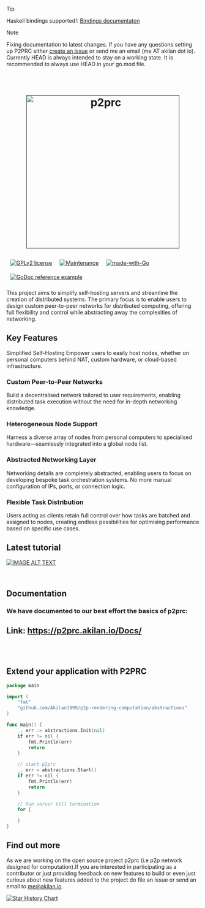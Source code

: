 > [!TIP]
> Haskell bindings supported!: [Bindings documentaton](https://p2prc.akilan.io/Docs/haskell/P2PRC.html)

> [!NOTE]
> Fixing documentation to latest changes. If you have any questions setting up P2PRC either [create an issue](https://github.com/Akilan1999/p2p-rendering-computation/issues/new/choose) or send me an email (me AT akilan dot io).
> Currently HEAD is always intended to stay on a working state. It is recommended to always use HEAD in your go.mod file.

<h1 align="center">
  <br>
  <a href=""><img src="https://raw.githubusercontent.com/Akilan1999/p2p-rendering-computation/master/Docs/images/p2prclogo.png" alt="p2prc" width="400"></a>
  <br>
</h1>

<!-- seperator -->

<div style="display:flex;flex-wrap:wrap;">
  <a href="http://perso.crans.org/besson/LICENSE.html"><img alt="GPLv2 license" src="https://img.shields.io/badge/License-GPLv2-blue.svg" style="padding:5px;margin:5px;" /></a>
  <a href="https://GitHub.com/Akilan1999/p2p-rendering-computation/graphs/commit-activity"><img alt="Maintenance" src="https://img.shields.io/badge/Maintained%3F-yes-green.svg" style="padding:5px;margin:5px;" /></a>
  <a href="http://golang.org"><img alt="made-with-Go" src="https://img.shields.io/badge/Made%20with-Go-1f425f.svg" style="padding:5px;margin:5px;" /></a>
  <a href="https://pkg.go.dev/git.sr.ht/~akilan1999/p2p-rendering-computation"><img alt="GoDoc reference example" src="https://img.shields.io/badge/godoc-reference-blue.svg" style="padding:5px;margin:5px;" /></a>
</div>

<!-- The main aim of this project was to create a custom peer to peer network. The user acting as the
client has total flexibility on how to batch the tasks and the user acting as the server has complete
flexibility on tracking the container's usages and killing the containers at any point of time. -->
<!-- The objective is to allow users to self host servers in easier
and abstracted manner. The main aim of this project was to create a custom peer to peer network for distributed computing. The user acting as the client has total flexibility on how to batch the tasks to any of nodes in networks. These nodes can anywhere from personal
computers behind NAT to custom hardware for running custom workload. The aim to provide
access to Heterogeneous set of nodes as a singular global list and abstract away the networking details giving the user focus on designing a custom orchestrator based
on the requirements of a user.  -->

This project aims to simplify self-hosting servers and streamline the creation of distributed systems. The primary focus is to enable users to design custom peer-to-peer networks for distributed computing, offering full flexibility and control while abstracting away the complexities of networking.

## Key Features
Simplified Self-Hosting
Empower users to easily host nodes, whether on personal computers behind NAT, custom hardware, or cloud-based infrastructure.

### Custom Peer-to-Peer Networks
Build a decentralised network tailored to user requirements, enabling distributed task execution without the need for in-depth networking knowledge.

### Heterogeneous Node Support
Harness a diverse array of nodes from personal computers to specialised hardware—seamlessly integrated into a global node list.

### Abstracted Networking Layer
Networking details are completely abstracted, enabling users to focus on developing bespoke task orchestration systems. No more manual configuration of IPs, ports, or connection logic.

### Flexible Task Distribution
Users acting as clients retain full control over how tasks are batched and assigned to nodes, creating endless possibilities for optimising performance based on specific use cases.

## Latest tutorial
[![IMAGE ALT TEXT](https://i.ytimg.com/vi/OMwCpedu5cs/hqdefault.jpg)](https://www.youtube.com/watch?v=OMwCpedu5cs")

<br>

## Documentation

### We have documented to our best effort the basics of p2prc:

## Link: https://p2prc.akilan.io/Docs/

<!-- ## Table of contents in the current README -->
<!-- 1. [Introduction](#Introduction)
2. [Installation](#extend-your-application-with-p2prc)
3. [Design Architecture](#Design-Architecture)
4. [Implementation](#Implementation)
5. [Find out more](#Find-out-more) -->

<br>

<!-- # Table of contents in the Docs folder
1. [Introduction](Docs/Introduction.md)
2. [Installation](Docs/Installation.md)
3. [Abstractions](Docs/Abstractions.md)
3. [Design Architecture](DesignArchtectureIntro.md)
   1. [Client Module](ClientArchitecture.md)
   2. [P2P Module](P2PArchitecture.md)
   3. [Server Module](ServerArchitecture.md)
4. [Implementation](Docs/Implementation.md)
   1. [Client Module](Docs/ClientImplementation.md)
   2. [P2P Module](Docs/P2PImplementation.md)
   3. [Server Module](Docs/ServerImplementation.md)
   4. [Config Module](Docs/ConfigImplementation.md)
   5. [Cli Module](Docs/CliImplementation.md)
   6. [Plugin Module](Docs/PluginImplementation.md)
   7. [Language bindings](Docs/Bindings.md)
   8. [Domain name mappings](Docs/Bindings.md)
5. Language bindings
   1. [Haskell](Docs/haskell/)
5. [Problems](https://github.com/Akilan1999/p2p-rendering-computation/issues)    -->

<br>

<!--
## Introduction
This project aims to create a peer to peer (p2p) network, where a user can use the p2p network to act as a client (i.e sending tasks) or the server (i.e executing the tasks). A prototype application will be developed, which comes bundled with a p2p module and possible to execute docker containers or virtual environments across selected nodes.

### Objectives
- Background review on peer to peer network, virtual environments, decentralized rendering tools and tools to batch any sort of tasks.
- Creating p2p network
- Server to create a containerised environment
- The client node to run tasks on Server containerised node -->

<!-- [Read more on the introduction](Docs/Introduction.md) -->

<!-- <br> -->

## Extend your application with P2PRC
```go
package main

import (
	"fmt"
	"github.com/Akilan1999/p2p-rendering-computation/abstractions"
)

func main() {
	_, err := abstractions.Init(nil)
	if err != nil {
		fmt.Println(err)
		return
	}

	// start p2prc
	_, err = abstractions.Start()
	if err != nil {
		fmt.Println(err)
		return
	}

	// Run server till termination
	for {

	}
}

```

<!-- ### Export once this is added export P2PRC as environment paths
```
export P2PRC=<PROJECT PATH>
export PATH=<PROJECT PATH>:${PATH}
```
[Read more](Docs/Abstractions.md) ...

## Installation from source
1. Ensure the Go compiler is installed
   ```
   go version
   ```
3. Ensure docker is installed (Should run without sudo)
   ```
   docker ps
   ```
3. Clone this repository
   ```
   git clone https://github.com/Akilan1999/p2p-rendering-computation
   ```
4. Install and build the project
   ```
   make install
   ```
- If you look closely you will get outputs such as:
   ```
   // Add them to your .bashrc file
   export P2PRC=/<path>/p2p-rendering-computation
   export PATH=/<path>/p2p-rendering-computation:${PATH}
   ```

5. Test if it works
   ```
   p2prc -h
   ```
   or
   ```
   ./p2prc -h
   ```
[Read more on the installation and usage](Docs/Installation.md)

<br>

## Design Architecture
The design architecture was inspired and based on the linux kernel design. The project is segmented into various modules. Each module is responsible for certain tasks in the project. The modules are highly dependent on each other hence the entire codebase can be considered as a huge monolithic chuck which acts as its own library

[Read more on the Design Architecture](Docs/DesignArchtectureIntro.md)

<br>

## Implementation
The programming language used for this project was Golang. The reason Go lang was chosen was because it is a compiled language. The entire codebase is just a single binary file. When distributing to other linux distributing the only requirement would be the binary file to run the code. It is easy to write independant modules and be monolithic at the sametime using Go. Using Go.mod makes it very easy to handle external libraries and modularise code. The go.mod name for the project is git.sr.ht/~akilan1999/p2p-rendering-computation.

[Read more on the Implementation](Docs/Implementation.md)

<br> -->

## Find out more
As we are working on the open source project p2prc (i.e  p2p network designed for computation).If you are interested in participating as a contributor
or just providing feedback on new features to build or even just curious about new features added to the project do file an Issue or send an email to me@akilan.io.

[![Star History Chart](https://api.star-history.com/svg?repos=Akilan1999/p2p-rendering-computation&type=Date)](https://github.com/Gaurav-Gosain)
